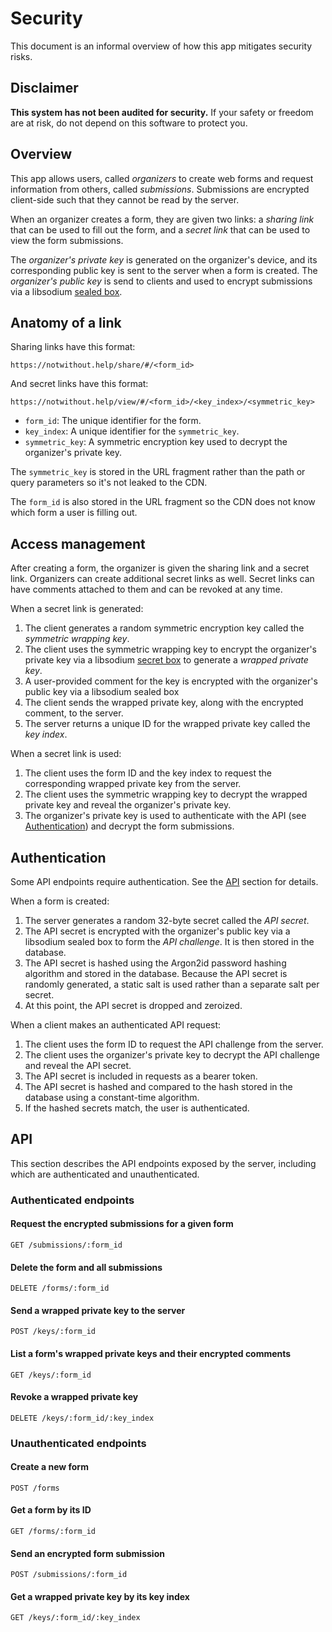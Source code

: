 # Security

This document is an informal overview of how this app mitigates security risks.

## Disclaimer

**This system has not been audited for security.** If your safety or freedom
are at risk, do not depend on this software to protect you.

## Overview

This app allows users, called *organizers* to create web forms and request
information from others, called *submissions*. Submissions are encrypted
client-side such that they cannot be read by the server.

When an organizer creates a form, they are given two links: a *sharing link*
that can be used to fill out the form, and a *secret link* that can be used to
view the form submissions.

The *organizer's private key* is generated on the organizer's device, and its
corresponding public key is sent to the server when a form is created. The
*organizer's public key* is send to clients and used to encrypt submissions via
a libsodium [sealed
box](https://doc.libsodium.org/public-key_cryptography/sealed_boxes).

## Anatomy of a link

Sharing links have this format:

```
https://notwithout.help/share/#/<form_id>
```

And secret links have this format:

```
https://notwithout.help/view/#/<form_id>/<key_index>/<symmetric_key>
```

- `form_id`: The unique identifier for the form.
- `key_index`: A unique identifier for the `symmetric_key`.
- `symmetric_key`: A symmetric encryption key used to decrypt the organizer's
  private key.

The `symmetric_key` is stored in the URL fragment rather than the path or query
parameters so it's not leaked to the CDN.

The `form_id` is also stored in the URL fragment so the CDN does not know which
form a user is filling out.

## Access management

After creating a form, the organizer is given the sharing link and a secret
link. Organizers can create additional secret links as well. Secret links can
have comments attached to them and can be revoked at any time.

When a secret link is generated:

1. The client generates a random symmetric encryption key called the *symmetric
   wrapping key*.
2. The client uses the symmetric wrapping key to encrypt the organizer's
   private key via a libsodium [secret
   box](https://doc.libsodium.org/secret-key_cryptography/secretbox) to
   generate a *wrapped private key*.
3. A user-provided comment for the key is encrypted with the organizer's public
   key via a libsodium sealed box
4. The client sends the wrapped private key, along with the encrypted comment,
   to the server.
5. The server returns a unique ID for the wrapped private key called the *key
   index*.

When a secret link is used:

1. The client uses the form ID and the key index to request the corresponding
   wrapped private key from the server.
2. The client uses the symmetric wrapping key to decrypt the wrapped private
   key and reveal the organizer's private key.
3. The organizer's private key is used to authenticate with the API (see
   [Authentication](#authentication)) and decrypt the form submissions.

## Authentication

Some API endpoints require authentication. See the [API](#api) section for
details.

When a form is created:

1. The server generates a random 32-byte secret called the *API secret*.
2. The API secret is encrypted with the organizer's public key via a libsodium
   sealed box to form the *API challenge*. It is then stored in the database.
3. The API secret is hashed using the Argon2id password hashing algorithm and
   stored in the database. Because the API secret is randomly generated, a
   static salt is used rather than a separate salt per secret.
4. At this point, the API secret is dropped and zeroized.

When a client makes an authenticated API request:

1. The client uses the form ID to request the API challenge from the server.
2. The client uses the organizer's private key to decrypt the API challenge and
   reveal the API secret.
3. The API secret is included in requests as a bearer token.
4. The API secret is hashed and compared to the hash stored in the database
   using a constant-time algorithm.
5. If the hashed secrets match, the user is authenticated.

## API

This section describes the API endpoints exposed by the server, including which
are authenticated and unauthenticated.

### Authenticated endpoints

#### Request the encrypted submissions for a given form

```
GET /submissions/:form_id
```

#### Delete the form and all submissions

```
DELETE /forms/:form_id
```

#### Send a wrapped private key to the server

```
POST /keys/:form_id
```

#### List a form's wrapped private keys and their encrypted comments

```
GET /keys/:form_id
```

#### Revoke a wrapped private key

```
DELETE /keys/:form_id/:key_index
```

### Unauthenticated endpoints

#### Create a new form

```
POST /forms
```

#### Get a form by its ID

```
GET /forms/:form_id
```

#### Send an encrypted form submission

```
POST /submissions/:form_id
```

#### Get a wrapped private key by its key index

```
GET /keys/:form_id/:key_index
```
